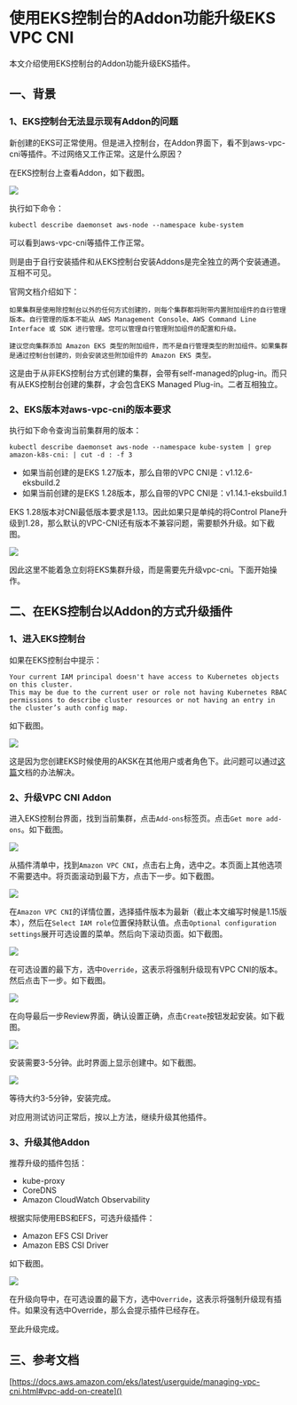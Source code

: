 # 使用EKS控制台的Addon功能升级EKS VPC CNI

本文介绍使用EKS控制台的Addon功能升级EKS插件。

## 一、背景

### 1、EKS控制台无法显示现有Addon的问题

新创建的EKS可正常使用。但是进入控制台，在Addon界面下，看不到aws-vpc-cni等插件。不过网络又工作正常。这是什么原因？

在EKS控制台上查看Addon，如下截图。

![](https://blogimg.bitipcman.com/workshop/eks101/addon/a-01.png)

执行如下命令：

```shell
kubectl describe daemonset aws-node --namespace kube-system
```

可以看到aws-vpc-cni等插件工作正常。

则是由于自行安装插件和从EKS控制台安装Addons是完全独立的两个安装通道。互相不可见。

官网文档介绍如下：

    如果集群是使用除控制台以外的任何方式创建的，则每个集群都将附带内置附加组件的自行管理版本。自行管理的版本不能从 AWS Management Console、AWS Command Line Interface 或 SDK 进行管理。您可以管理自行管理附加组件的配置和升级。
    
    建议您向集群添加 Amazon EKS 类型的附加组件，而不是自行管理类型的附加组件。如果集群是通过控制台创建的，则会安装这些附加组件的 Amazon EKS 类型。

这是由于从非EKS控制台方式创建的集群，会带有self-managed的plug-in。而只有从EKS控制台创建的集群，才会包含EKS Managed Plug-in。二者互相独立。

### 2、EKS版本对aws-vpc-cni的版本要求

执行如下命令查询当前集群用的版本：

```shell
kubectl describe daemonset aws-node --namespace kube-system | grep amazon-k8s-cni: | cut -d : -f 3
```

- 如果当前创建的是EKS 1.27版本，那么自带的VPC CNI是：v1.12.6-eksbuild.2
- 如果当前创建的是EKS 1.28版本，那么自带的VPC CNI是：v1.14.1-eksbuild.1

EKS 1.28版本对CNI最低版本要求是1.13。因此如果只是单纯的将Control Plane升级到1.28，那么默认的VPC-CNI还有版本不兼容问题，需要额外升级。如下截图。

![](https://blogimg.bitipcman.com/workshop/eks101/addon/a-02.png)

因此这里不能着急立刻将EKS集群升级，而是需要先升级vpc-cni。下面开始操作。

## 二、在EKS控制台以Addon的方式升级插件

### 1、进入EKS控制台

如果在EKS控制台中提示：

```
Your current IAM principal doesn't have access to Kubernetes objects on this cluster.
This may be due to the current user or role not having Kubernetes RBAC permissions to describe cluster resources or not having an entry in the cluster’s auth config map.
```

如下截图。

![](https://blogimg.bitipcman.com/workshop/eks101/addon/a-03.png)

这是因为您创建EKS时候使用的AKSK在其他用户或者角色下。此问题可以通过[这篇](https://blog.bitipcman.com/authorize-iam-role-and-user-for-eks/)文档的办法解决。

### 2、升级VPC CNI Addon

进入EKS控制台界面，找到当前集群，点击`Add-ons`标签页。点击`Get more add-ons`。如下截图。

![](https://blogimg.bitipcman.com/workshop/eks101/addon/a-04.png)

从插件清单中，找到`Amazon VPC CNI`，点击右上角，选中之。本页面上其他选项不需要选中。将页面滚动到最下方，点击下一步。如下截图。

![](https://blogimg.bitipcman.com/workshop/eks101/addon/a-05.png)

在`Amazon VPC CNI`的详情位置，选择插件版本为最新（截止本文编写时候是1.15版本），然后在`Select IAM role`位置保持默认值。点击`Optional configuration settings`展开可选设置的菜单。然后向下滚动页面。如下截图。

![](https://blogimg.bitipcman.com/workshop/eks101/addon/a-06.png)

在可选设置的最下方，选中`Override`，这表示将强制升级现有VPC CNI的版本。然后点击下一步。如下截图。

![](https://blogimg.bitipcman.com/workshop/eks101/addon/a-07.png)

在向导最后一步Review界面，确认设置正确，点击`Create`按钮发起安装。如下截图。

![](https://blogimg.bitipcman.com/workshop/eks101/addon/a-08.png)

安装需要3-5分钟。此时界面上显示创建中。如下截图。

![](https://blogimg.bitipcman.com/workshop/eks101/addon/a-09.png)

等待大约3-5分钟，安装完成。

对应用测试访问正常后，按以上方法，继续升级其他插件。

### 3、升级其他Addon

推荐升级的插件包括：

- kube-proxy
- CoreDNS
- Amazon CloudWatch Observability

根据实际使用EBS和EFS，可选升级插件：

- Amazon EFS CSI Driver
- Amazon EBS CSI Driver

如下截图。

![](https://blogimg.bitipcman.com/workshop/eks101/addon/a-10.png)

在升级向导中，在可选设置的最下方，选中`Override`，这表示将强制升级现有插件。如果没有选中Override，那么会提示插件已经存在。

至此升级完成。

## 三、参考文档

[https://docs.aws.amazon.com/eks/latest/userguide/managing-vpc-cni.html#vpc-add-on-create]()

